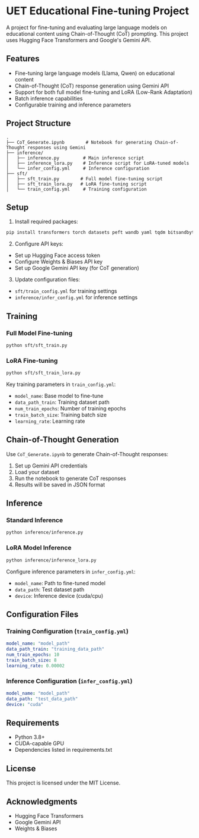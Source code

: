 # UET Educational Fine-tuning Project

A project for fine-tuning and evaluating large language models on educational content using Chain-of-Thought (CoT) prompting. This project uses Hugging Face Transformers and Google's Gemini API.

## Features

- Fine-tuning large language models (Llama, Qwen) on educational content
- Chain-of-Thought (CoT) response generation using Gemini API
- Support for both full model fine-tuning and LoRA (Low-Rank Adaptation)
- Batch inference capabilities
- Configurable training and inference parameters

## Project Structure

```
.
├── CoT_Generate.ipynb        # Notebook for generating Chain-of-Thought responses using Gemini
├── inference/
│   ├── inference.py         # Main inference script
│   ├── inference_lora.py    # Inference script for LoRA-tuned models
│   └── infer_config.yml     # Inference configuration
├── sft/
│   ├── sft_train.py        # Full model fine-tuning script
│   ├── sft_train_lora.py   # LoRA fine-tuning script
│   └── train_config.yml     # Training configuration
```

## Setup

1. Install required packages:
```bash
pip install transformers torch datasets peft wandb yaml tqdm bitsandbytes pandas google-cloud-aiplatform
```

2. Configure API keys:
- Set up Hugging Face access token
- Configure Weights & Biases API key
- Set up Google Gemini API key (for CoT generation)

3. Update configuration files:
- `sft/train_config.yml` for training settings
- `inference/infer_config.yml` for inference settings

## Training

### Full Model Fine-tuning

```bash
python sft/sft_train.py
```

### LoRA Fine-tuning

```bash
python sft/sft_train_lora.py
```

Key training parameters in `train_config.yml`:
- `model_name`: Base model to fine-tune
- `data_path_train`: Training dataset path
- `num_train_epochs`: Number of training epochs
- `train_batch_size`: Training batch size
- `learning_rate`: Learning rate

## Chain-of-Thought Generation

Use `CoT_Generate.ipynb` to generate Chain-of-Thought responses:

1. Set up Gemini API credentials
2. Load your dataset
3. Run the notebook to generate CoT responses
4. Results will be saved in JSON format

## Inference

### Standard Inference
```bash
python inference/inference.py
```

### LoRA Model Inference
```bash
python inference/inference_lora.py
```

Configure inference parameters in `infer_config.yml`:
- `model_name`: Path to fine-tuned model
- `data_path`: Test dataset path
- `device`: Inference device (cuda/cpu)

## Configuration Files

### Training Configuration (`train_config.yml`)
```yaml
model_name: "model_path"
data_path_train: "training_data_path"
num_train_epochs: 10
train_batch_size: 8
learning_rate: 0.00002
```

### Inference Configuration (`infer_config.yml`)
```yaml
model_name: "model_path"
data_path: "test_data_path"
device: "cuda"
```

## Requirements

- Python 3.8+
- CUDA-capable GPU
- Dependencies listed in requirements.txt

## License

This project is licensed under the MIT License.

## Acknowledgments

- Hugging Face Transformers
- Google Gemini API
- Weights & Biases